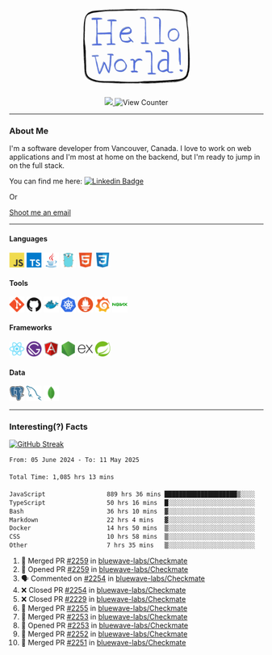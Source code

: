<div align="center">
    <img src="./img/hello_world.webp" height="200px" width="">
    <div>
        <a href="https://www.linkedin.com/in/ajhollid">
            <img src="https://img.shields.io/badge/LinkedIn-blue"/>
        </a>
        <img src="https://komarev.com/ghpvc/?username=ajhollid&color=yellow" alt="View Counter">
    </div>
</div>

---

### About Me

I'm a software developer from Vancouver, Canada. I love to work on web applications and I'm most at home on the backend, but I'm ready to jump in on the full stack.

You can find me here: [![Linkedin Badge](https://img.shields.io/badge/-ajhollid-blue?style=flat&logo=Linkedin&logoColor=white)](https://www.linkedin.com/in/ajhollid)

Or

[Shoot me an email](mailto:ajhollid@gmail.com)

---

#### Languages

<div>
    <img src="./img/devicons/javascript-original.svg" width=30 height=30 alt="JavaScript">
    <img src="/img/devicons/typescript-original.svg" width=30 height=30 alt="TypeScript">
    <img src="./img/devicons/java-original.svg" width=30 height=30 alt="Java">
    <img src="./img/devicons/go-original.svg" width=30 height=30 alt="Golang">
    <img src="./img/devicons/html5-original.svg" width=30 height=30 alt="HTML 5">
    <img src="./img/devicons/css3-original.svg" width=30 height=30 alt="CSS 3">
</div>

#### Tools

<div>
    <img src="./img/devicons/git-original.svg" width=30 height=30 alt="Git">
    <img src="./img/devicons/github-original.svg" width=30 height=30 alt="Github">
    <img src="./img/devicons/docker-original.svg" width=30 
    height=30 alt="Docker">
    <img src="./img/devicons/kubernetes-original.svg" width=30 height=30 alt="K8">
    <img src="./img/devicons/prometheus-original.svg" width=30 height=30 alt="Prometheus">
    <img src="./img/devicons/grafana-original.svg" width=30 height=30 alt="Grafana">
    <img src="./img/devicons/nginx-original.svg" width=30 height=30 alt="Nginx">
</div>

#### Frameworks

<div>
    <img src="./img/devicons/react-original.svg" width=30 height=30 alt="React">
    <img src="./img/devicons/gatsby-original.svg" width=30 height=30 alt="Gatsby">
    <img src="./img/devicons/angularjs-original.svg" width=30 height=30 alt="AngularJS">
    <img src="./img/devicons/nodejs-original.svg" width=30 height=30 alt="NodeJS">
    <img src="./img/devicons/express-original.svg" width=30 height=30 alt="Express">
    <img src="./img/devicons/spring-original.svg" width=30 height=30 alt="Spring">
</div>

#### Data

<div>
    <img src="./img/devicons/postgresql-original.svg" width=30 height=30 alt="Postgresql">
    <img src="./img/devicons/mysql-original.svg" width=30 height=30 alt="Mysql">
    <img src="./img/devicons/mongodb-original.svg" width=30 height=30 alt="MongoDB">
</div>

---

### Interesting(?) Facts

[![GitHub Streak](http://github-readme-streak-stats.herokuapp.com?user=ajhollid)](https://git.io/streak-stats)

 <!--START_SECTION:waka-->

```txt
From: 05 June 2024 - To: 11 May 2025

Total Time: 1,085 hrs 13 mins

JavaScript                 889 hrs 36 mins ████████████████████▒░░░░   81.40 %
TypeScript                 50 hrs 16 mins  █░░░░░░░░░░░░░░░░░░░░░░░░   04.60 %
Bash                       36 hrs 10 mins  ▓░░░░░░░░░░░░░░░░░░░░░░░░   03.31 %
Markdown                   22 hrs 4 mins   ▓░░░░░░░░░░░░░░░░░░░░░░░░   02.02 %
Docker                     14 hrs 50 mins  ▒░░░░░░░░░░░░░░░░░░░░░░░░   01.36 %
CSS                        10 hrs 58 mins  ▒░░░░░░░░░░░░░░░░░░░░░░░░   01.00 %
Other                      7 hrs 35 mins   ▒░░░░░░░░░░░░░░░░░░░░░░░░   00.69 %
```

<!--END_SECTION:waka-->


<!--START_SECTION:activity-->
1. 🎉 Merged PR [#2259](https://github.com/bluewave-labs/Checkmate/pull/2259) in [bluewave-labs/Checkmate](https://github.com/bluewave-labs/Checkmate)
2. 💪 Opened PR [#2259](https://github.com/bluewave-labs/Checkmate/pull/2259) in [bluewave-labs/Checkmate](https://github.com/bluewave-labs/Checkmate)
3. 🗣 Commented on [#2254](https://github.com/bluewave-labs/Checkmate/pull/2254#issuecomment-2874908885) in [bluewave-labs/Checkmate](https://github.com/bluewave-labs/Checkmate)
4. ❌ Closed PR [#2254](https://github.com/bluewave-labs/Checkmate/pull/2254) in [bluewave-labs/Checkmate](https://github.com/bluewave-labs/Checkmate)
5. ❌ Closed PR [#2229](https://github.com/bluewave-labs/Checkmate/pull/2229) in [bluewave-labs/Checkmate](https://github.com/bluewave-labs/Checkmate)
6. 🎉 Merged PR [#2255](https://github.com/bluewave-labs/Checkmate/pull/2255) in [bluewave-labs/Checkmate](https://github.com/bluewave-labs/Checkmate)
7. 🎉 Merged PR [#2253](https://github.com/bluewave-labs/Checkmate/pull/2253) in [bluewave-labs/Checkmate](https://github.com/bluewave-labs/Checkmate)
8. 💪 Opened PR [#2253](https://github.com/bluewave-labs/Checkmate/pull/2253) in [bluewave-labs/Checkmate](https://github.com/bluewave-labs/Checkmate)
9. 🎉 Merged PR [#2252](https://github.com/bluewave-labs/Checkmate/pull/2252) in [bluewave-labs/Checkmate](https://github.com/bluewave-labs/Checkmate)
10. 🎉 Merged PR [#2251](https://github.com/bluewave-labs/Checkmate/pull/2251) in [bluewave-labs/Checkmate](https://github.com/bluewave-labs/Checkmate)
<!--END_SECTION:activity-->

